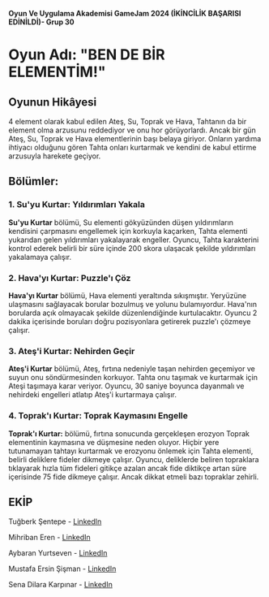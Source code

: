 **Oyun Ve Uygulama Akademisi GameJam 2024 (İKİNCİLİK BAŞARISI EDİNİLDİ)- Grup 30**
# Oyun Adı: "BEN DE BİR ELEMENTİM!"

## Oyunun Hikâyesi
4 element olarak kabul edilen Ateş, Su, Toprak ve Hava, Tahtanın da bir element olma arzusunu reddediyor ve onu hor görüyorlardı. Ancak bir gün Ateş, Su, Toprak ve Hava elementlerinin başı belaya giriyor. Onların yardıma ihtiyacı olduğunu gören Tahta onları kurtarmak ve kendini de kabul ettirme arzusuyla harekete geçiyor.

## Bölümler:

### 1. Su'yu Kurtar: Yıldırımları Yakala
**Su'yu Kurtar** bölümü, Su elementi gökyüzünden düşen yıldırımların kendisini çarpmasını engellemek için korkuyla kaçarken, Tahta elementi yukarıdan gelen yıldırımları yakalayarak engeller. Oyuncu, Tahta karakterini kontrol ederek belirli bir süre içinde 200 skora ulaşacak şekilde yıldırımları yakalamaya çalışır.

### 2. Hava'yı Kurtar: Puzzle'ı Çöz
**Hava'yı Kurtar** bölümü, Hava elementi yeraltında sıkışmıştır. Yeryüzüne ulaşmasını sağlayacak borular bozulmuş ve yolunu bulamıyordur. Hava'nın borularda açık olmayacak şekilde düzenlendiğinde kurtulacaktır. Oyuncu 2 dakika içerisinde boruları doğru pozisyonlara getirerek puzzle'ı çözmeye çalışır.

### 3. Ateş'i Kurtar: Nehirden Geçir
**Ateş'i Kurtar** bölümü, Ateş, fırtına nedeniyle taşan nehirden geçemiyor ve suyun onu söndürmesinden korkuyor. Tahta onu taşımak ve kurtarmak için Ateşi taşımaya karar veriyor. Oyuncu, 30 saniye boyunca dayanmalı ve nehirdeki engelleri atlatıp Ateş'i kurtarmaya çalışır.

### 4. Toprak'ı Kurtar: Toprak Kaymasını Engelle
**Toprak'ı Kurtar:** bölümü, fırtına sonucunda gerçekleşen erozyon Toprak elementinin kaymasına ve düşmesine neden oluyor. Hiçbir yere tutunamayan tahtayı kurtarmak ve erozyonu önlemek için Tahta elementi, belirli deliklere fideler dikmeye çalışır. Oyuncu, deliklerde beliren topraklara tıklayarak hızla tüm fideleri gitikçe azalan ancak fide diktikçe artan süre içerisinde 75 fide dikmeye çalışır. Ancak dikkat etmeli bazı topraklar zehirli.

## EKİP 

Tuğberk Şentepe - [LinkedIn](https://www.linkedin.com/in/tugberksentepe/)

Mihriban Eren - [LinkedIn](https://www.linkedin.com/in/mihriban-eren-1a7249238/)

Aybaran Yurtseven - [LinkedIn](https://www.linkedin.com/in/aybaranyurtseven/)

Mustafa Ersin Şişman - [LinkedIn](https://www.linkedin.com/in/mustafaersinsisman/)

Sena Dilara Karpınar - [LinkedIn](https://www.linkedin.com/in/senadilarakarp%C4%B1nar/)

